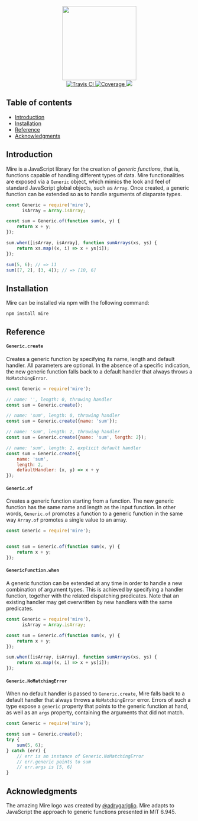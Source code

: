 <div align="center">
    <img src="https://www.dropbox.com/s/8ti7tq6b3o0mzgc/mire.png?raw=1" width="200"/>
</div>

<div align="center">
  <a href="https://travis-ci.org/iliocatallo/mire">
    <img src="https://travis-ci.org/iliocatallo/mire.svg?branch=master" alt="Travis CI"/>
  </a>
  <a href="https://coveralls.io/github/iliocatallo/mire">
    <img src="https://coveralls.io/repos/github/iliocatallo/mire/badge.svg?branch=master" alt="Coverage"/>
  </a>
  <a href="https://david-dm.org/iliocatallo/mire" title="Dependencies status">
    <img src="https://david-dm.org/iliocatallo/mire/status.svg"/>
  </a>
</div>

## Table of contents

- [Introduction](#introduction)
- [Installation](#installation)
- [Reference](#reference)
- [Acknowledgments](#acknowledgments)

## Introduction

Mire is a JavaScript library for the creation of _generic functions_, that is, functions capable of handling different types of data. Mire functionalities are exposed via a `Generic` object, which mimics the look and feel of standard JavaScript global objects, such as `Array`. Once created, a generic function can be extended so as to handle arguments of disparate types.

```javascript
const Generic = require('mire'),
      isArray = Array.isArray;

const sum = Generic.of(function sum(x, y) {
    return x + y;
});

sum.when([isArray, isArray], function sumArrays(xs, ys) {
    return xs.map((x, i) => x + ys[i]);
});

sum(5, 6); // => 11
sum([7, 2], [3, 4]); // => [10, 6]
```

## Installation

Mire can be installed via npm with the following command:

```
npm install mire
```

## Reference

#### `Generic.create`

Creates a generic function by specifying its name, length and default handler. All parameters are optional. In the absence of a specific indication, the new generic function falls back to a default handler that always throws a `NoMatchingError`.

```javascript
const Generic = require('mire');

// name: '', length: 0, throwing handler
const sum = Generic.create();

// name: 'sum', length: 0, throwing handler
const sum = Generic.create({name: 'sum'});

// name: 'sum', length: 2, throwing handler
const sum = Generic.create({name: 'sum', length: 2});

// name: 'sum', length: 2, explicit default handler
const sum = Generic.create({
    name: 'sum',
    length: 2,
    defaultHandler: (x, y) => x + y
});
```

#### `Generic.of`

Creates a generic function starting from a function. The new generic function has the same name and length as the input function. In other words, `Generic.of` promotes a function to a generic function in the same way `Array.of` promotes a single value to an array.

```javascript
const Generic = require('mire');


const sum = Generic.of(function sum(x, y) {
    return x + y;
});
```

#### `GenericFunction.when`

A generic function can be extended at any time in order to handle a new combination of argument types. This is achieved by specifying a handler function, together with the related dispatching predicates. Note that an existing handler may get overwritten by new handlers with the same predicates.

```javascript
const Generic = require('mire'),
      isArray = Array.isArray;

const sum = Generic.of(function sum(x, y) {
    return x + y;
});

sum.when([isArray, isArray], function sumArrays(xs, ys) {
    return xs.map((x, i) => x + ys[i]);
});
```

#### `Generic.NoMatchingError`

When no default handler is passed to `Generic.create`, Mire falls back to a default handler that always throws a `NoMatchingError` error. Errors of such a type expose a `generic` property that points to the generic function at hand, as well as an `args` property, containing the arguments that did not match.

```javascript
const Generic = require('mire');

const sum = Generic.create();
try {
    sum(5, 6);
} catch (err) {
    // err is an instance of Generic.NoMatchingError
    // err.generic points to sum
    // err.args is [5, 6]
}
```

## Acknowledgments

The amazing Mire logo was created by [@adrygariglio](https://github.com/adrygariglio). Mire adapts to JavaScript the approach to generic functions presented in MIT 6.945.
